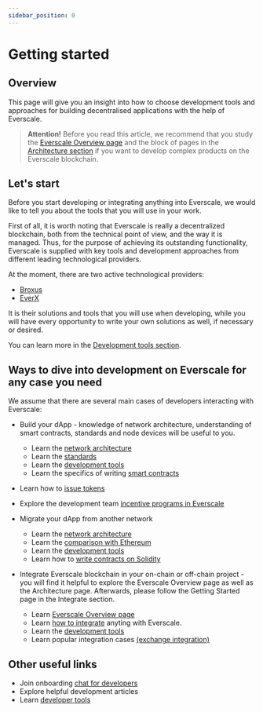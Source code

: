 ```yaml
---
sidebar_position: 0
---
```


# Getting started

## Overview

This page will give you an insight into how to choose development tools and approaches for building decentralised applications with the help of Everscale.

> **Attention!** Before you read this article, we recommend that you study the [Everscale Overview page](../../learn/overview.md) and the block of pages in the [Architecture section](../../arch/) if you want to develop complex products on the Everscale blockchain.

## Let's start 

Before you start developing or integrating anything into Everscale, we would like to tell you about the tools that you will use in your work.  

First of all, it is worth noting that Everscale is really a decentralized blockchain, both from the technical point of view, and the way it is managed. Thus, for the purpose of achieving its outstanding functionality, Everscale is supplied with key tools and development approaches from different leading technological providers.

At the moment, there are two active technological providers:

- [Broxus](https://broxus.com)
- [EverX](https://everx.dev/)

It is their solutions and tools that you will use when developing, while you will have every opportunity to write your own solutions as well, if necessary or desired.  

You can learn more in the [Development tools section](../tools/overview.md).

## Ways to dive into development on Everscale for any case you need

We assume that there are several main cases of developers interacting with Everscale:

- Build your dApp - knowledge of network architecture, understanding of smart contracts, standards and node devices will be useful to you.  
  - Learn the [network architecture](../../arch/)
  - Learn the [standards](../../standard/)
  - Learn the [development tools](../tools/overview.md)
  - Learn the specifics of writing [smart contracts](../../develop/smart-contracts/01-introduction.md)

- Learn how to [issue tokens](../tutorial/smart-digital-assets/issue-ft.md)
- Explore the development team [incentive programs in Everscale](../hackathons-grants.md)

- Migrate your dApp from another network
  - Learn the [network architecture](../../arch/)
  - Learn the [comparison with Ethereum](../from-another-platform/comparison-with-ethereum.md)
  - Learn the [development tools](../tools/overview.md)
  - Learn how to [write contracts on Solidity](../solidity-developing/getting-started.md)

- Integrate Everscale blockchain in your on-chain or off-chain project - you will find it helpful to explore the Everscale Overview page as well as the Architecture page. Afterwards, please follow the Getting Started page in the Integrate section.  
  - Learn [Everscale Overview page](../../learn/overview.md)
  - Learn [how to integrate](../integrate/tutorial/getting-started.md) anyting with Everscale.
  - Learn the [development tools](../tools/overview.md)
  - Learn popular integration cases [(exchange integration)](../../gs/firts-touch/add-everscale-to-your-exchange.md)

## Other useful links

- Join onboarding [chat for developers](https://t.me/everdev)
- Explore helpful development articles
- Learn [developer tools](../tools/overview.md)
